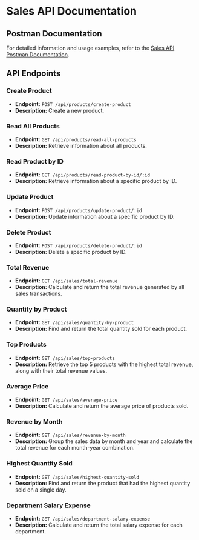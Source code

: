 # Sales API Documentation

## Postman Documentation

For detailed information and usage examples, refer to the [Sales API Postman Documentation](https://documenter.getpostman.com/view/29225339/2s9YsJDDW4).

## API Endpoints

### Create Product

- **Endpoint:** `POST /api/products/create-product`
- **Description:** Create a new product.

### Read All Products

- **Endpoint:** `GET /api/products/read-all-products`
- **Description:** Retrieve information about all products.

### Read Product by ID

- **Endpoint:** `GET /api/products/read-product-by-id/:id`
- **Description:** Retrieve information about a specific product by ID.

### Update Product

- **Endpoint:** `POST /api/products/update-product/:id`
- **Description:** Update information about a specific product by ID.

### Delete Product

- **Endpoint:** `POST /api/products/delete-product/:id`
- **Description:** Delete a specific product by ID.

### Total Revenue

- **Endpoint:** `GET /api/sales/total-revenue`
- **Description:** Calculate and return the total revenue generated by all sales transactions.

### Quantity by Product

- **Endpoint:** `GET /api/sales/quantity-by-product`
- **Description:** Find and return the total quantity sold for each product.

### Top Products

- **Endpoint:** `GET /api/sales/top-products`
- **Description:** Retrieve the top 5 products with the highest total revenue, along with their total revenue values.

### Average Price

- **Endpoint:** `GET /api/sales/average-price`
- **Description:** Calculate and return the average price of products sold.

### Revenue by Month

- **Endpoint:** `GET /api/sales/revenue-by-month`
- **Description:** Group the sales data by month and year and calculate the total revenue for each month-year combination.

### Highest Quantity Sold

- **Endpoint:** `GET /api/sales/highest-quantity-sold`
- **Description:** Find and return the product that had the highest quantity sold on a single day.

### Department Salary Expense

- **Endpoint:** `GET /api/sales/department-salary-expense`
- **Description:** Calculate and return the total salary expense for each department.


